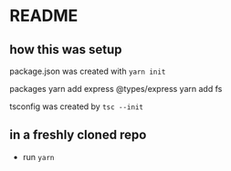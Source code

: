 # README

## how this was setup

package.json was created with `yarn init`

packages
    yarn add express @types/express
    yarn add fs
    <!-- yarn add marked @marked/fs
    yarn add request
    yarn add socket.io
    yarn add typescript
    yarn add underscore -->

tsconfig was created by `tsc --init`


## in a freshly cloned repo

- run `yarn`

